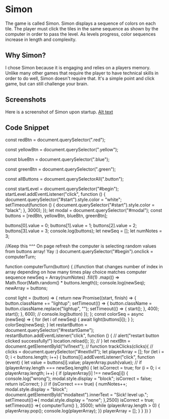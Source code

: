 # Simon
The game is called Simon. Simon displays a sequence of colors on each tile. The player must click the tiles in the same sequence as shown by the computer in order to pass the level. As levels progress, color sequences increase in length and complexity. 
## Why Simon?
I chose Simon because it is engaging and relies on a players memory. Unlike many other games that require the player to have technical skills in order to do well, Simon doesn't require that. It's a simple point and click game, but can still challenge your brain.
## Screenshots
Here is a screenshot of Simon upon startup.
[Alt text](https://imgur.com/JIoxKcE "Simon Startup")
## Code Snippet 
const redBtn = document.querySelector(".red");

const yellowBtn = document.querySelector(".yellow");

const blueBtn = document.querySelector(".blue");

const greenBtn = document.querySelector(".green");

const allButtons = document.querySelectorAll(".button");

const startLevel = document.querySelector("#begin");
startLevel.addEventListener("click", function () {
  document.querySelector("#start").style.color = "white";
  setTimeout(function () {
    document.querySelector("#start").style.color = "black";
  }, 3000);
});
let modal = document.querySelector("#modal");
const buttons = [redBtn, yellowBtn, blueBtn, greenBtn];

buttons[0].value = 0;
buttons[1].value = 1;
buttons[2].value = 2;
buttons[3].value = 3;
console.log(buttons);
let newSeq = [];
let numNotes = 3;

//Keep this ^^^ On page refresh the computer is selecting random values from buttons array! Yay :)
document.querySelector("#begin").onclick = computerTurn;

function computerTurn(button) {
  //function that changes number of index in array depending on how many times play choice matches computer sequence
  newSeq = Array(numNotes)
    .fill(1)
    .map(() => Math.floor(Math.random() * buttons.length));
  console.log(newSeq);
  newArray = buttons;

  const light = (button) => {
    return new Promise((start, finish) => {
      button.className += "lightup";
      setTimeout(() => {
        button.className = button.className.replace("lightup", "");
        setTimeout(() => {
          start();
        }, 400);
        start();
      }, 600);
      // console.log(button)
    });
  };
  const colorSeq = async (newSeq) => {
    for (let i of newSeq) {
      await light(buttons[i]);
    }
  };
  colorSeq(newSeq);
}
let restartButton = document.querySelector("#restartGame");
restartButton.addEventListener("click", function () {
  // alert("restart button clicked successfully!")
  location.reload();
});
// }
let nextBtn = document.getElementById("lvl1next");
// function trackClicks(clicks){
//     clicks = document.querySelector("#nextlvl1");
let playerArray = [];
for (let i = 0; i < buttons.length; i++) {
  buttons[i].addEventListener("click", function (event) {
    let value = buttons[i].value;
    playerArray.push(value);
  //
    if (playerArray.length === newSeq.length) {
      let isCorrect = true;
      for (i = 0; i < playerArray.length; i++) {
        if (playerArray[i] !== newSeq[i]) {
          console.log("wrong");
          modal.style.display = "block";
          isCorrect = false;
          return isCorrect;
        }
       //
      if (isCorrect === true) {
        numNotes++;
        modal.style.display = "block";
        document.getElementById("modaltext").innerText = "Sick! level up.";
        setTimeout(()=>{
            modal.style.display = "none";
        },2500)
        isCorrect = true;
        setTimeout(() =>{
        computerTurn()
      }, 3500);
      while (playerArray.length > 0) {
        playerArray.pop();
      console.log(playerArray);
    }}
  playerArray = [];
}
}
  })
}


